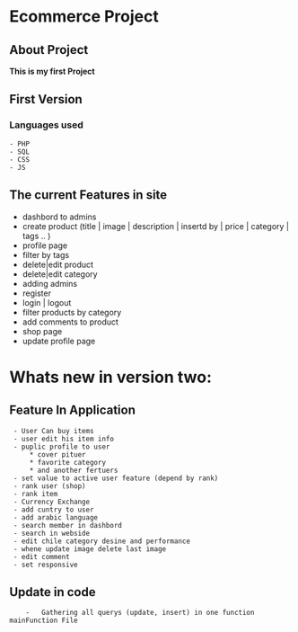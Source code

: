 # Ecommerce Project

## About Project
  **This is my first Project**

## First Version
  ### Languages used
    - PHP
    - SQL
    - CSS
    - JS

 ## The current Features in site
- dashbord to admins
- create product (title | image | description | insertd by | price | category | tags .. ) 
- profile page 
- filter by tags
- delete|edit product
- delete|edit category
- adding admins 
- register 
- login | logout 
- filter products by category 
- add comments to product 
- shop page 
- update profile page
   
   
# Whats new in version two:

  ## Feature In Application
     - User Can buy items
     - user edit his item info
     - puplic profile to user
         * cover pituer
         * favorite category
         * and another fertuers
     - set value to active user feature (depend by rank)
     - rank user (shop)
     - rank item
     - Currency Exchange
     - add cuntry to user
     - add arabic language
     - search member in dashbord
     - search in webside
     - edit chile category desine and performance
     - whene update image delete last image
     - edit comment
     - set responsive
    
  ## Update in code
        -   Gathering all querys (update, insert) in one function mainFunction File 


